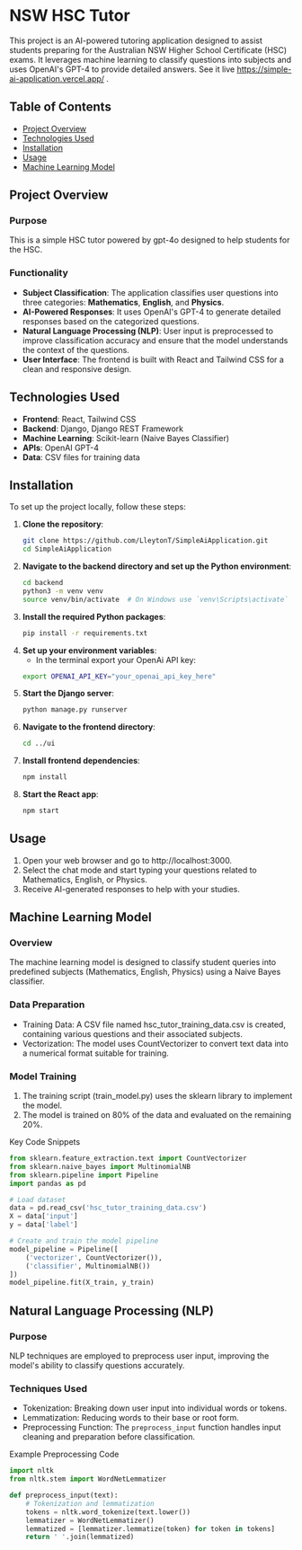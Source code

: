 # NSW HSC Tutor

This project is an AI-powered tutoring application designed to assist students preparing for the Australian NSW Higher School Certificate (HSC) exams. It leverages machine learning to classify questions into subjects and uses OpenAI's GPT-4 to provide detailed answers.
See it live https://simple-ai-application.vercel.app/ .

## Table of Contents

- [Project Overview](#project-overview)
- [Technologies Used](#technologies-used)
- [Installation](#installation)
- [Usage](#usage)
- [Machine Learning Model](#machine-learning-model)

## Project Overview

### Purpose
This is a simple HSC tutor powered by gpt-4o designed to help students for the HSC.

### Functionality
- **Subject Classification**: The application classifies user questions into three categories: **Mathematics**, **English**, and **Physics**.
- **AI-Powered Responses**: It uses OpenAI's GPT-4 to generate detailed responses based on the categorized questions.
- **Natural Language Processing (NLP)**: User input is preprocessed to improve classification accuracy and ensure that the model understands the context of the questions.
- **User Interface**: The frontend is built with React and Tailwind CSS for a clean and responsive design.

## Technologies Used

- **Frontend**: React, Tailwind CSS
- **Backend**: Django, Django REST Framework
- **Machine Learning**: Scikit-learn (Naive Bayes Classifier)
- **APIs**: OpenAI GPT-4
- **Data**: CSV files for training data

## Installation

To set up the project locally, follow these steps:

1. **Clone the repository**:
   ```bash
   git clone https://github.com/LleytonT/SimpleAiApplication.git
   cd SimpleAiApplication
   ```
2. **Navigate to the backend directory and set up the Python environment**:
   ```bash
   cd backend
   python3 -m venv venv
   source venv/bin/activate  # On Windows use `venv\Scripts\activate`
   ```
3. **Install the required Python packages**:
   ```bash
   pip install -r requirements.txt
   ``` 
4. **Set up your environment variables**:
   - In the terminal export your OpenAi API key:
   ```bash
   export OPENAI_API_KEY="your_openai_api_key_here"
   ```
5. **Start the Django server**:
   ```bash
   python manage.py runserver
   ```
6. **Navigate to the frontend directory**:
   ```bash
   cd ../ui
   ```
7. **Install frontend dependencies**:
   ```bash
   npm install
   ```
8. **Start the React app**:
   ```bash
   npm start
   ```

## Usage
1. Open your web browser and go to http://localhost:3000.
2. Select the chat mode and start typing your questions related to Mathematics, English, or Physics.
3. Receive AI-generated responses to help with your studies.

## Machine Learning Model
### Overview
The machine learning model is designed to classify student queries into predefined subjects (Mathematics, English, Physics) using a Naive Bayes classifier.

### Data Preparation
- Training Data: A CSV file named hsc_tutor_training_data.csv is created, containing various questions and their associated subjects.
- Vectorization: The model uses CountVectorizer to convert text data into a numerical format suitable for training.

### Model Training
1. The training script (train_model.py) uses the sklearn library to implement the model.
2. The model is trained on 80% of the data and evaluated on the remaining 20%.

Key Code Snippets
```python
from sklearn.feature_extraction.text import CountVectorizer
from sklearn.naive_bayes import MultinomialNB
from sklearn.pipeline import Pipeline
import pandas as pd

# Load dataset
data = pd.read_csv('hsc_tutor_training_data.csv')
X = data['input']
y = data['label']

# Create and train the model pipeline
model_pipeline = Pipeline([
    ('vectorizer', CountVectorizer()),
    ('classifier', MultinomialNB())
])
model_pipeline.fit(X_train, y_train)
```
## Natural Language Processing (NLP)
### Purpose
NLP techniques are employed to preprocess user input, improving the model's ability to classify questions accurately.

### Techniques Used
- Tokenization: Breaking down user input into individual words or tokens.
- Lemmatization: Reducing words to their base or root form.
- Preprocessing Function: The `preprocess_input` function handles input cleaning and preparation before classification.

Example Preprocessing Code
```python
import nltk
from nltk.stem import WordNetLemmatizer

def preprocess_input(text):
    # Tokenization and lemmatization
    tokens = nltk.word_tokenize(text.lower())
    lemmatizer = WordNetLemmatizer()
    lemmatized = [lemmatizer.lemmatize(token) for token in tokens]
    return ' '.join(lemmatized)

```




